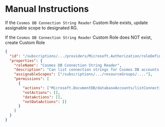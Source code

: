 # Manual Instructions

If the `Cosmos DB Connection String Reader` Custom Role exists, update assignable scope to designated RG.

If the `Cosmos DB Connection String Reader` Custom Role does NOT exist, create Custom Role

```json
{
  "id": "/subscriptions/.../providers/Microsoft.Authorization/roleDefinitions/....",
  "properties": {
    "roleName": "Cosmos DB Connection String Reader",
    "description": "Can list connection strings for Cosmos DB accounts.",
    "assignableScopes": ["/subscriptions/.../resourceGroups/...."],
    "permissions": [
      {
        "actions": ["Microsoft.DocumentDB/databaseAccounts/listConnectionStrings/action"],
        "notActions": [],
        "dataActions": [],
        "notDataActions": []
      }
    ]
  }
}
```
